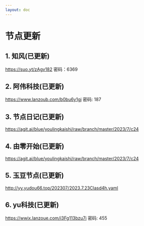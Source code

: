 ```yaml
---
layout: doc
---
```

# 节点更新

## 1. 知风(已更新)

https://suo.yt/zAgv182 密码：6369

## 2. 阿伟科技(已更新)

https://www.lanzoub.com/b0bu6y1gj 密码: 187

## 3. 节点日记(已更新)

https://agit.ai/blue/youlingkaishi/raw/branch/master/2023/7/c24

## 4. 由零开始(已更新)

https://agit.ai/blue/youlingkaishi/raw/branch/master/2023/7/c24

## 5. 玉豆节点(已更新)

http://yy.yudou66.top/202307/2023.7.23Clasd4h.yaml
  
## 6. yu科技(已更新)

https://wwix.lanzoue.com/i3Fg113bzu7i 密码: 455
